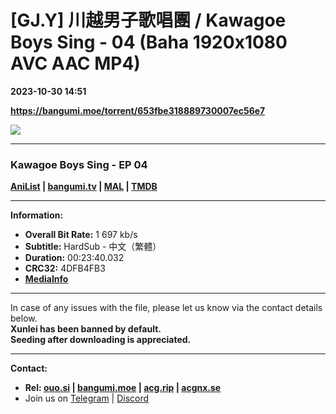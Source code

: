 # [GJ.Y] 川越男子歌唱團 / Kawagoe Boys Sing - 04 (Baha 1920x1080 AVC AAC MP4)

**2023-10-30 14:51**

**https://bangumi.moe/torrent/653fbe318889730007ec56e7**

![](https://rr1---bh.raws.dev/B/2KU/06/3a0921ff5e1d2104ef0d3730201nqjm5.JPG)

* * *

### **__Kawagoe Boys Sing__** - EP 04

**[AniList](https://anilist.co/anime/162209) | [bangumi.tv](https://bgm.tv/subject/422425) | [MAL](https://myanimelist.net/anime/54638) | [TMDB](https://www.themoviedb.org/tv/221418)**

* * *

**Information:**

*   **Overall Bit Rate:** 1 697 kb/s
*   **Subtitle:** HardSub - 中文（繁體）
*   **Duration:** 00:23:40.032
*   **CRC32:** 4DFB4FB3
*   **[MediaInfo](https://rr1---nfo.raws.dev/%5BGJ.Y%5D%20%E5%B7%9D%E8%B6%8A%E7%94%B7%E5%AD%90%E6%AD%8C%E5%94%B1%E5%9C%98%20-%2004%20%28Baha%201920x1080%20AVC%20AAC%20MP4%29%20%5B4DFB4FB3%5D.mp4.nfo)**

* * *

In case of any issues with the file, please let us know via the contact details below.  
**Xunlei has been banned by default.**  
**Seeding after downloading is appreciated.**

* * *

**Contact:**

*   **Rel: [ouo.si](https://ouo.si/user/BraveSail) | [bangumi.moe](https://bangumi.moe/search/63e4b7585fa12c0007949b88) | [acg.rip](https://acg.rip/user/5570) | [acgnx.se](https://share.acgnx.se/user-529-1.html)**
*   Join us on [Telegram](https://kirara-fantasia.moe/telegram) | [Discord](https://kirara-fantasia.moe/discord)